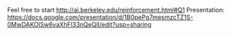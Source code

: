 Feel free to start http://ai.berkeley.edu/reinforcement.html#Q1
Presentation: https://docs.google.com/presentation/d/1B0pePg7mesmzcTZ1S-0MwDAKOlSw6vaXhFl33nQeQlI/edit?usp=sharing
